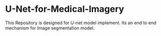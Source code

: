 # U-Net-for-Medical-Imagery
This Repository is designed for U-net model implement. Its an end to end mechanism for Image segmentation model. 
